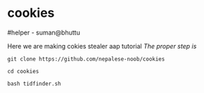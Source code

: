 # cookies
#helper - suman@bhuttu

Here we are making cokies stealer aap tutorial
*The proper step is*

```git clone https://github.com/nepalese-noob/cookies```

```cd cookies```

```bash tidfinder.sh```
